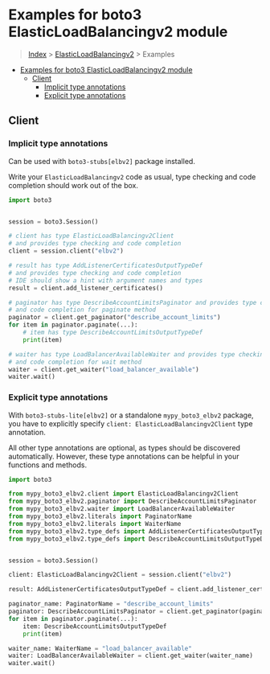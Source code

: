 <a id="examples-for-boto3-elasticloadbalancingv2-module"></a>

# Examples for boto3 ElasticLoadBalancingv2 module

> [Index](../README.md) > [ElasticLoadBalancingv2](./README.md) > Examples

- [Examples for boto3 ElasticLoadBalancingv2 module](#examples-for-boto3-elasticloadbalancingv2-module)
  - [Client](#client)
    - [Implicit type annotations](#implicit-type-annotations)
    - [Explicit type annotations](#explicit-type-annotations)

<a id="client"></a>

## Client

<a id="implicit-type-annotations"></a>

### Implicit type annotations

Can be used with `boto3-stubs[elbv2]` package installed.

Write your `ElasticLoadBalancingv2` code as usual, type checking and code
completion should work out of the box.

```python
import boto3


session = boto3.Session()

# client has type ElasticLoadBalancingv2Client
# and provides type checking and code completion
client = session.client("elbv2")

# result has type AddListenerCertificatesOutputTypeDef
# and provides type checking and code completion
# IDE should show a hint with argument names and types
result = client.add_listener_certificates()

# paginator has type DescribeAccountLimitsPaginator and provides type checking
# and code completion for paginate method
paginator = client.get_paginator("describe_account_limits")
for item in paginator.paginate(...):
    # item has type DescribeAccountLimitsOutputTypeDef
    print(item)

# waiter has type LoadBalancerAvailableWaiter and provides type checking
# and code completion for wait method
waiter = client.get_waiter("load_balancer_available")
waiter.wait()
```

<a id="explicit-type-annotations"></a>

### Explicit type annotations

With `boto3-stubs-lite[elbv2]` or a standalone `mypy_boto3_elbv2` package, you
have to explicitly specify `client: ElasticLoadBalancingv2Client` type
annotation.

All other type annotations are optional, as types should be discovered
automatically. However, these type annotations can be helpful in your functions
and methods.

```python
import boto3

from mypy_boto3_elbv2.client import ElasticLoadBalancingv2Client
from mypy_boto3_elbv2.paginator import DescribeAccountLimitsPaginator
from mypy_boto3_elbv2.waiter import LoadBalancerAvailableWaiter
from mypy_boto3_elbv2.literals import PaginatorName
from mypy_boto3_elbv2.literals import WaiterName
from mypy_boto3_elbv2.type_defs import AddListenerCertificatesOutputTypeDef
from mypy_boto3_elbv2.type_defs import DescribeAccountLimitsOutputTypeDef


session = boto3.Session()

client: ElasticLoadBalancingv2Client = session.client("elbv2")

result: AddListenerCertificatesOutputTypeDef = client.add_listener_certificates()

paginator_name: PaginatorName = "describe_account_limits"
paginator: DescribeAccountLimitsPaginator = client.get_paginator(paginator_name)
for item in paginator.paginate(...):
    item: DescribeAccountLimitsOutputTypeDef
    print(item)

waiter_name: WaiterName = "load_balancer_available"
waiter: LoadBalancerAvailableWaiter = client.get_waiter(waiter_name)
waiter.wait()
```
